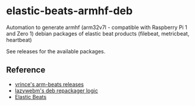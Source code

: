 # elastic-beats-armhf-deb
Automation to generate armhf (arm32v7l - compatible with Raspberry Pi 1 and Zero 1) debian packages of elastic beat products (filebeat, metricbeat, heartbeat)

See releases for the available packages.

## Reference
- [vrince's arm-beats releases](https://github.com/vrince/arm-beats)
- [lazywebm's deb repackager logic](https://gist.github.com/lazywebm/63ce309cffe6483bb5fc2d8a9e7cf50b)
- [Elastic Beats](https://www.elastic.co/products/beats)
